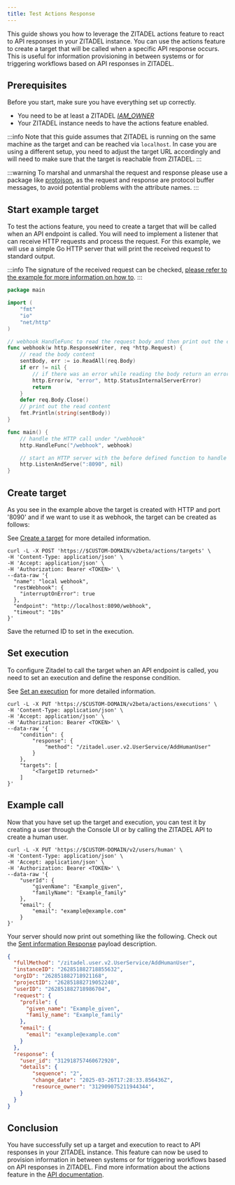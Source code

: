 ```yaml
---
title: Test Actions Response
---
```


This guide shows you how to leverage the ZITADEL actions feature to react to API responses in your ZITADEL instance.
You can use the actions feature to create a target that will be called when a specific API response occurs.
This is useful for information provisioning in between systems or for triggering workflows based on API responses in ZITADEL.

## Prerequisites

Before you start, make sure you have everything set up correctly.

- You need to be at least a ZITADEL [_IAM_OWNER_](/guides/manage/console/managers)
- Your ZITADEL instance needs to have the actions feature enabled.

:::info
Note that this guide assumes that ZITADEL is running on the same machine as the target and can be reached via `localhost`.
In case you are using a different setup, you need to adjust the target URL accordingly and will need to make sure that the target is reachable from ZITADEL.
:::

:::warning
To marshal and unmarshal the request and response please use a package like [protojson](https://pkg.go.dev/google.golang.org/protobuf/encoding/protojson),
as the request and response are protocol buffer messages, to avoid potential problems with the attribute names.
:::

## Start example target

To test the actions feature, you need to create a target that will be called when an API endpoint is called.
You will need to implement a listener that can receive HTTP requests and process the request.
For this example, we will use a simple Go HTTP server that will print the received request to standard output.

:::info
The signature of the received request can be checked, [please refer to the example for more information on how to](/guides/integrate/actions/testing-request-signature).
:::

```go
package main

import (
	"fmt"
	"io"
	"net/http"
)

// webhook HandleFunc to read the request body and then print out the contents
func webhook(w http.ResponseWriter, req *http.Request) {
	// read the body content
	sentBody, err := io.ReadAll(req.Body)
	if err != nil {
		// if there was an error while reading the body return an error
		http.Error(w, "error", http.StatusInternalServerError)
		return
	}
	defer req.Body.Close()
	// print out the read content
	fmt.Println(string(sentBody))
}

func main() {
	// handle the HTTP call under "/webhook"
	http.HandleFunc("/webhook", webhook)

	// start an HTTP server with the before defined function to handle the endpoint under "http://localhost:8090"
	http.ListenAndServe(":8090", nil)
}
```

## Create target

As you see in the example above the target is created with HTTP and port '8090' and if we want to use it as webhook, the target can be created as follows:

See [Create a target](/apis/resources/action_service_v2/action-service-create-target) for more detailed information.

```shell
curl -L -X POST 'https://$CUSTOM-DOMAIN/v2beta/actions/targets' \
-H 'Content-Type: application/json' \
-H 'Accept: application/json' \
-H 'Authorization: Bearer <TOKEN>' \
--data-raw '{
  "name": "local webhook",
  "restWebhook": {
    "interruptOnError": true    
  },
  "endpoint": "http://localhost:8090/webhook",
  "timeout": "10s"
}'
```

Save the returned ID to set in the execution.

## Set execution

To configure Zitadel to call the target when an API endpoint is called, you need to set an execution and define the response
condition.

See [Set an execution](/apis/resources/action_service_v2/action-service-set-execution) for more detailed information.

```shell
curl -L -X PUT 'https://$CUSTOM-DOMAIN/v2beta/actions/executions' \
-H 'Content-Type: application/json' \
-H 'Accept: application/json' \
-H 'Authorization: Bearer <TOKEN>' \
--data-raw '{
    "condition": {
        "response": {
            "method": "/zitadel.user.v2.UserService/AddHumanUser"
        }
    },
    "targets": [
        "<TargetID returned>"
    ]
}'
```

## Example call

Now that you have set up the target and execution, you can test it by creating a user through the Console UI or
by calling the ZITADEL API to create a human user.

```shell
curl -L -X PUT 'https://$CUSTOM-DOMAIN/v2/users/human' \
-H 'Content-Type: application/json' \
-H 'Accept: application/json' \
-H 'Authorization: Bearer <TOKEN>' \
--data-raw '{
    "userId": {
        "givenName": "Example_given",
        "familyName": "Example_family"
    },
    "email": {
        "email": "example@example.com"
    }
}'
```

Your server should now print out something like the following. Check out
the [Sent information Response](./usage#sent-information-response) payload description.

```json
{
  "fullMethod": "/zitadel.user.v2.UserService/AddHumanUser",
  "instanceID": "262851882718855632",
  "orgID": "262851882718921168",
  "projectID": "262851882719052240",
  "userID": "262851882718986704",
  "request": {
    "profile": {
      "given_name": "Example_given",
      "family_name": "Example_family"
    },
    "email": {
      "email": "example@example.com"
    }
  },
  "response": {
    "user_id": "312918757460672920",
    "details": {
        "sequence": "2",
        "change_date": "2025-03-26T17:28:33.856436Z",
        "resource_owner": "312909075211944344",
    }
  }
}
```

## Conclusion

You have successfully set up a target and execution to react to API responses in your ZITADEL instance.
This feature can now be used to provision information in between systems or for triggering workflows based on API responses in ZITADEL.
Find more information about the actions feature in the [API documentation](/concepts/features/actions_v2).
